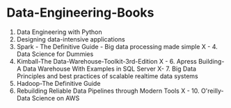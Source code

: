 # Data-Engineering-Books

1. Data Engineering with Python
2. Designing data-intensive applications
3. Spark - The Definitive Guide - Big data processing made simple
X - 4. Data Science for Dummies
5. Kimball-The Data-Warehouse-Toolkit-3rd-Edition
X - 6. Apress Building-A Data Warehouse With Examples in SQL Server
X- 7. Big Data Principles and best practices of scalable realtime data systems
8. Hadoop-The Definitive Guide
9. Rebuilding Reliable Data Pipelines through Modern Tools
X - 10. O'reilly-Data Science on AWS
